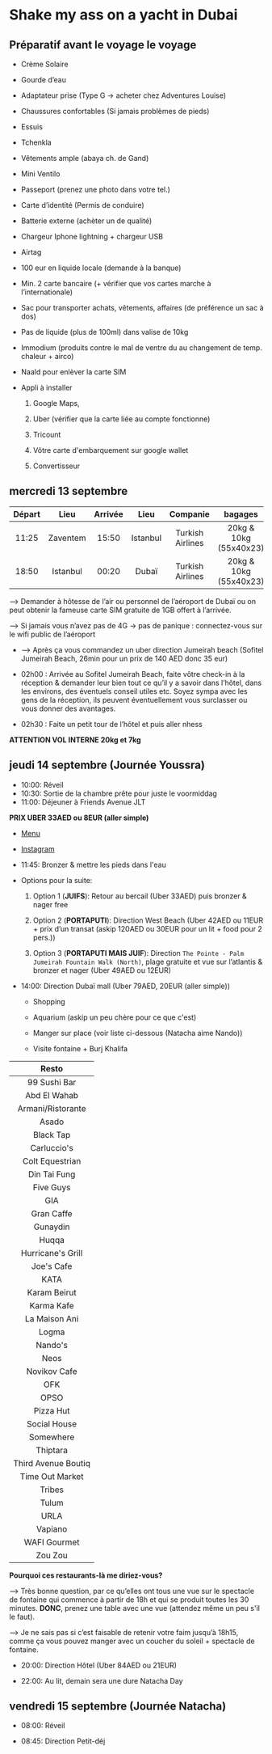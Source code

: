 # Shake my ass on a yacht in Dubai

## Préparatif avant le voyage le voyage

* Crème Solaire 

* Gourde d’eau 

* Adaptateur prise (Type G -> acheter chez Adventures Louise) 

* Chaussures confortables (Si jamais problèmes de pieds) 

* Essuis 

* Tchenkla 

* Vêtements ample (abaya ch. de Gand)  

* Mini Ventilo 

* Passeport (prenez une photo dans votre tel.) 

* Carte d’identité (Permis de conduire) 

* Batterie externe (achèter un de qualité) 

* Chargeur Iphone lightning + chargeur USB 

* Airtag 

* 100 eur en liquide locale (demande à la banque) 

* Min. 2 carte bancaire (+ vérifier que vos cartes marche à l’internationale) 

* Sac pour transporter achats, vêtements, affaires (de préférence un sac à dos) 

* Pas de liquide (plus de 100ml) dans valise de 10kg 

* Immodium (produits contre le mal de ventre du au changement de temp. chaleur + airco) 

* Naald pour enlèver la carte SIM 

* Appli à installer  

    1) Google Maps,  

    2) Uber (vérifier que la carte liée au compte fonctionne) 

    3) Tricount 

    4) Vôtre carte d'embarquement sur google wallet 

    5) Convertisseur 

## mercredi 13 septembre

  | Départ    | Lieu                      |   Arrivée     | Lieu          |     Companie     | bagages               |
  | :-------: | :-----------------------: | :-----------: | :-----------: | :--------------: | :-------------------: |
  | 11:25     | Zaventem                  | 15:50         | Istanbul      | Turkish Airlines | 20kg & 10kg (55x40x23)|
  | 18:50     | Istanbul                  | 00:20         | Dubaï         | Turkish Airlines | 20kg & 10kg (55x40x23)|

  ⟶ Demander à hôtesse de l’air ou personnel de l’aéroport de Dubaï ou on peut obtenir la fameuse carte SIM gratuite de 1GB offert à l’arrivée.

  ⟶ Si jamais vous n’avez pas de 4G -> pas de panique : connectez-vous sur le wifi public de l’aéroport 

  * ⟶ Après ça vous commandez un uber direction Jumeirah beach (Sofitel Jumeirah Beach, 26min pour un prix de 140 AED donc 35 eur) 

  * 02h00 : Arrivée au Sofitel Jumeirah Beach, faite vôtre check-in à la réception & demander leur bien tout ce qu’il y a savoir dans l’hôtel, dans les environs, des éventuels conseil utiles etc. Soyez sympa avec les gens de la réception, ils peuvent éventuellement vous surclasser ou vous donner des avantages. 

  * 02h30 : Faite un petit tour de l’hôtel et puis aller nhess  



  **ATTENTION VOL INTERNE 20kg et 7kg**

## jeudi 14 septembre (Journée Youssra)

  * 10:00: Réveil
  * 10:30: Sortie de la  chambre prête pour juste le voormiddag
  * 11:00: Déjeuner à Friends Avenue JLT

  **PRIX UBER 33AED ou 8EUR (aller simple)**

  * [Menu](https://www.friendsavenue.ae/gallery-introduction 'Le menu')

  * [Instagram](https://www.instagram.com/friendsavenue/ 'Le insta du menu')

  * 11:45: Bronzer & mettre les pieds dans l'eau

  * Options pour la suite:

    1) Option 1 (**JUIFS**): Retour au bercail (Uber 33AED) puis bronzer & nager free

    2) Option 2 (**PORTAPUTI**): Direction West Beach (Uber 42AED ou 11EUR + prix d’un transat (askip 120AED ou 30EUR pour un lit + food pour 2 pers.))

    3) Option 3 (**PORTAPUTI MAIS JUIF**): Direction `The Pointe - Palm Jumeirah Fountain Walk (North)`, plage gratuite et vue sur l’atlantis & bronzer et nager (Uber 49AED ou 12EUR) 

  * 14:00: Direction Dubaï mall (Uber 79AED, 20EUR (aller simple))

    * Shopping

    * Aquarium (askip un peu chère pour ce que c'est)

    * Manger sur place (voir liste ci-dessous (Natacha aime Nando))

    * Visite fontaine + Burj Khalifa
 
  | Resto              |
  | :---------------:  |
  | 99 Sushi Bar       |
  | Abd El Wahab       |
  | Armani/Ristorante  |
  | Asado              |
  | Black Tap          |
  | Carluccio's        |
  | Colt Equestrian    |
  | Din Tai Fung       |
  | Five Guys          |
  | GIA                |
  | Gran Caffe         |
  | Gunaydin           |
  | Huqqa              |
  | Hurricane's Grill  |
  | Joe's Cafe         |
  | KATA               |
  | Karam Beirut       |
  | Karma Kafe         |
  | La Maison Ani      |
  | Logma              |
  | Nando's            |
  | Neos               |
  | Novikov Cafe       |
  | OFK                |
  | OPSO               |
  | Pizza Hut          |
  | Social House       |
  | Somewhere          |
  | Thiptara           |
  | Third Avenue Boutiq|
  | Time Out Market    |
  | Tribes             |
  | Tulum              |
  | URLA               |
  | Vapiano            |
  | WAFI Gourmet       |
  | Zou Zou            |


  **Pourquoi ces restaurants-là me diriez-vous?** 

  ⟶ Très bonne question, par ce qu’elles ont tous une vue sur le spectacle de fontaine qui commence à partir de 18h et qui se produit toutes les 30 minutes. **DONC**, prenez une table avec une vue (attendez même un peu s'il le faut). 
  
  ⟶ Je ne sais pas si c’est faisable de retenir votre faim jusqu’à 18h15, comme ça vous pouvez manger avec un coucher du soleil + spectacle de fontaine.  

  * 20:00: Direction Hôtel (Uber 84AED ou 21EUR) 

  * 22:00: Au lit, demain sera une dure Natacha Day 

 
## vendredi 15 septembre (Journée Natacha)

  * 08:00: Réveil

  * 08:45: Direction Petit-déj 